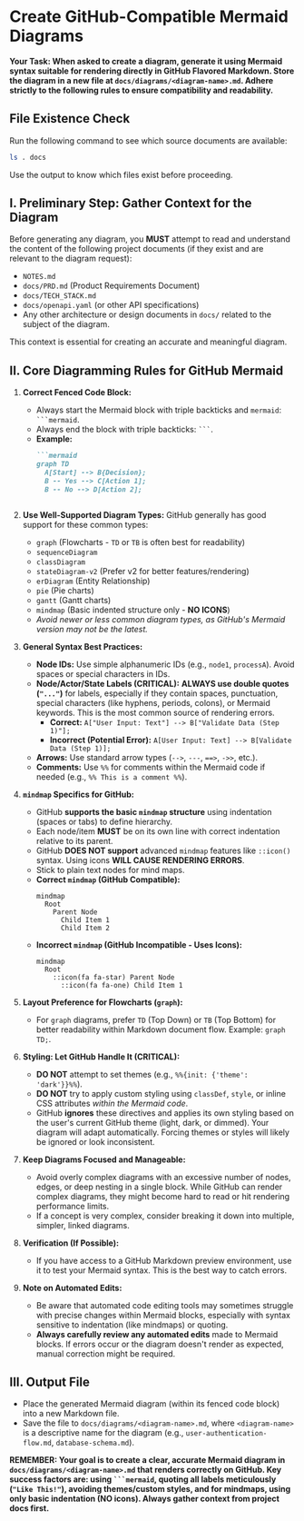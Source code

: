 # Create GitHub-Compatible Mermaid Diagrams

**Your Task: When asked to create a diagram, generate it using Mermaid syntax suitable for rendering directly in GitHub Flavored Markdown. Store the diagram in a new file at `docs/diagrams/<diagram-name>.md`. Adhere strictly to the following rules to ensure compatibility and readability.**

## File Existence Check

Run the following command to see which source documents are available:

```bash
ls . docs
```

Use the output to know which files exist before proceeding.

## I. Preliminary Step: Gather Context for the Diagram

Before generating any diagram, you **MUST** attempt to read and understand the content of the following project documents (if they exist and are relevant to the diagram request):

- `NOTES.md`
- `docs/PRD.md` (Product Requirements Document)
- `docs/TECH_STACK.md`
- `docs/openapi.yaml` (or other API specifications)
- Any other architecture or design documents in `docs/` related to the subject of the diagram.

This context is essential for creating an accurate and meaningful diagram.

## II. Core Diagramming Rules for GitHub Mermaid

1.  **Correct Fenced Code Block:**
    - Always start the Mermaid block with triple backticks and `mermaid`: `` ```mermaid ``.
    - Always end the block with triple backticks: ` ``` `.
    - **Example:**
        ```markdown
        ```mermaid
        graph TD
          A[Start] --> B{Decision};
          B -- Yes --> C[Action 1];
          B -- No --> D[Action 2];
        ```
        ```

2.  **Use Well-Supported Diagram Types:**
    GitHub generally has good support for these common types:
    - `graph` (Flowcharts - `TD` or `TB` is often best for readability)
    - `sequenceDiagram`
    - `classDiagram`
    - `stateDiagram-v2` (Prefer v2 for better features/rendering)
    - `erDiagram` (Entity Relationship)
    - `pie` (Pie charts)
    - `gantt` (Gantt charts)
    - `mindmap` (Basic indented structure only - **NO ICONS**)
    - *Avoid newer or less common diagram types, as GitHub's Mermaid version may not be the latest.*

3.  **General Syntax Best Practices:**
    - **Node IDs:** Use simple alphanumeric IDs (e.g., `node1`, `processA`). Avoid spaces or special characters in IDs.
    - **Node/Actor/State Labels (CRITICAL):** **ALWAYS use double quotes (`"..."`)** for labels, especially if they contain spaces, punctuation, special characters (like hyphens, periods, colons), or Mermaid keywords. This is the most common source of rendering errors.
        - **Correct:** `A["User Input: Text"] --> B["Validate Data (Step 1)"];`
        - **Incorrect (Potential Error):** `A[User Input: Text] --> B[Validate Data (Step 1)];`
    - **Arrows:** Use standard arrow types (`-->`, `---`, `==>`, `->>`, etc.).
    - **Comments:** Use `%%` for comments within the Mermaid code if needed (e.g., `%% This is a comment %%`).

4.  **`mindmap` Specifics for GitHub:**
    - GitHub **supports the basic `mindmap` structure** using indentation (spaces or tabs) to define hierarchy.
    - Each node/item **MUST** be on its own line with correct indentation relative to its parent.
    - GitHub **DOES NOT support** advanced `mindmap` features like `::icon()` syntax. Using icons **WILL CAUSE RENDERING ERRORS**.
    - Stick to plain text nodes for mind maps.
    - **Correct `mindmap` (GitHub Compatible):**
        ```mermaid
        mindmap
          Root
            Parent Node
              Child Item 1
              Child Item 2
        ```
    - **Incorrect `mindmap` (GitHub Incompatible - Uses Icons):**
        ```mermaid
        mindmap
          Root
            ::icon(fa fa-star) Parent Node
              ::icon(fa fa-one) Child Item 1
        ```

5.  **Layout Preference for Flowcharts (`graph`):**
    - For `graph` diagrams, prefer `TD` (Top Down) or `TB` (Top Bottom) for better readability within Markdown document flow. Example: `graph TD;`.

6.  **Styling: Let GitHub Handle It (CRITICAL):**
    - **DO NOT** attempt to set themes (e.g., `%%{init: {'theme': 'dark'}}%%`).
    - **DO NOT** try to apply custom styling using `classDef`, `style`, or inline CSS attributes *within the Mermaid code*.
    - GitHub **ignores** these directives and applies its own styling based on the user's current GitHub theme (light, dark, or dimmed). Your diagram will adapt automatically. Forcing themes or styles will likely be ignored or look inconsistent.

7.  **Keep Diagrams Focused and Manageable:**
    - Avoid overly complex diagrams with an excessive number of nodes, edges, or deep nesting in a single block. While GitHub can render complex diagrams, they might become hard to read or hit rendering performance limits.
    - If a concept is very complex, consider breaking it down into multiple, simpler, linked diagrams.

8.  **Verification (If Possible):**
    - If you have access to a GitHub Markdown preview environment, use it to test your Mermaid syntax. This is the best way to catch errors.

9.  **Note on Automated Edits:**
    - Be aware that automated code editing tools may sometimes struggle with precise changes within Mermaid blocks, especially with syntax sensitive to indentation (like mindmaps) or quoting.
    - **Always carefully review any automated edits** made to Mermaid blocks. If errors occur or the diagram doesn't render as expected, manual correction might be required.

## III. Output File

- Place the generated Mermaid diagram (within its fenced code block) into a new Markdown file.
- Save the file to `docs/diagrams/<diagram-name>.md`, where `<diagram-name>` is a descriptive name for the diagram (e.g., `user-authentication-flow.md`, `database-schema.md`).

**REMEMBER: Your goal is to create a clear, accurate Mermaid diagram in `docs/diagrams/<diagram-name>.md` that renders correctly on GitHub. Key success factors are: using ` ```mermaid `, quoting all labels meticulously (`"Like This!"`), avoiding themes/custom styles, and for mindmaps, using only basic indentation (NO icons). Always gather context from project docs first.**
